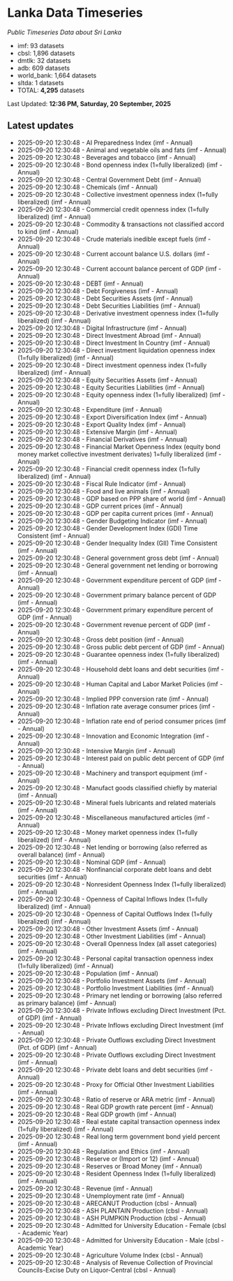 # Lanka Data Timeseries
*Public Timeseries Data about Sri Lanka*

* imf: 93 datasets
* cbsl: 1,896 datasets
* dmtlk: 32 datasets
* adb: 609 datasets
* world_bank: 1,664 datasets
* sltda: 1 datasets
* TOTAL: **4,295** datasets

Last Updated: **12:36 PM, Saturday, 20 September, 2025**

## Latest updates

* 2025-09-20 12:30:48 - AI Preparedness Index (imf - Annual)
* 2025-09-20 12:30:48 - Animal and vegetable oils and fats (imf - Annual)
* 2025-09-20 12:30:48 - Beverages and tobacco (imf - Annual)
* 2025-09-20 12:30:48 - Bond openness index (1=fully liberalized) (imf - Annual)
* 2025-09-20 12:30:48 - Central Government Debt (imf - Annual)
* 2025-09-20 12:30:48 - Chemicals (imf - Annual)
* 2025-09-20 12:30:48 - Collective investment openness index (1=fully liberalized) (imf - Annual)
* 2025-09-20 12:30:48 - Commercial credit openness index (1=fully liberalized) (imf - Annual)
* 2025-09-20 12:30:48 - Commodity & transactions not classified accord to kind (imf - Annual)
* 2025-09-20 12:30:48 - Crude materials inedible except fuels (imf - Annual)
* 2025-09-20 12:30:48 - Current account balance U.S. dollars (imf - Annual)
* 2025-09-20 12:30:48 - Current account balance percent of GDP (imf - Annual)
* 2025-09-20 12:30:48 - DEBT (imf - Annual)
* 2025-09-20 12:30:48 - Debt Forgiveness (imf - Annual)
* 2025-09-20 12:30:48 - Debt Securities Assets (imf - Annual)
* 2025-09-20 12:30:48 - Debt Securities Liabilities (imf - Annual)
* 2025-09-20 12:30:48 - Derivative investment openness index (1=fully liberalized) (imf - Annual)
* 2025-09-20 12:30:48 - Digital Infrastructure (imf - Annual)
* 2025-09-20 12:30:48 - Direct Investment Abroad (imf - Annual)
* 2025-09-20 12:30:48 - Direct Investment In Country (imf - Annual)
* 2025-09-20 12:30:48 - Direct investment liquidation openness index (1=fully liberalized) (imf - Annual)
* 2025-09-20 12:30:48 - Direct investment openness index (1=fully liberalized) (imf - Annual)
* 2025-09-20 12:30:48 - Equity Securities Assets (imf - Annual)
* 2025-09-20 12:30:48 - Equity Securities Liabilities (imf - Annual)
* 2025-09-20 12:30:48 - Equity openness index (1=fully liberalized) (imf - Annual)
* 2025-09-20 12:30:48 - Expenditure (imf - Annual)
* 2025-09-20 12:30:48 - Export Diversification Index (imf - Annual)
* 2025-09-20 12:30:48 - Export Quality Index (imf - Annual)
* 2025-09-20 12:30:48 - Extensive Margin (imf - Annual)
* 2025-09-20 12:30:48 - Financial Derivatives (imf - Annual)
* 2025-09-20 12:30:48 - Financial Market Openness Index (equity bond money market collective investment derivates) 1=fully liberalized (imf - Annual)
* 2025-09-20 12:30:48 - Financial credit openness index (1=fully liberalized) (imf - Annual)
* 2025-09-20 12:30:48 - Fiscal Rule Indicator (imf - Annual)
* 2025-09-20 12:30:48 - Food and live animals (imf - Annual)
* 2025-09-20 12:30:48 - GDP based on PPP share of world (imf - Annual)
* 2025-09-20 12:30:48 - GDP current prices (imf - Annual)
* 2025-09-20 12:30:48 - GDP per capita current prices (imf - Annual)
* 2025-09-20 12:30:48 - Gender Budgeting Indicator (imf - Annual)
* 2025-09-20 12:30:48 - Gender Development Index (GDI) Time Consistent (imf - Annual)
* 2025-09-20 12:30:48 - Gender Inequality Index (GII) Time Consistent (imf - Annual)
* 2025-09-20 12:30:48 - General government gross debt (imf - Annual)
* 2025-09-20 12:30:48 - General government net lending or borrowing (imf - Annual)
* 2025-09-20 12:30:48 - Government expenditure percent of GDP (imf - Annual)
* 2025-09-20 12:30:48 - Government primary balance percent of GDP (imf - Annual)
* 2025-09-20 12:30:48 - Government primary expenditure percent of GDP (imf - Annual)
* 2025-09-20 12:30:48 - Government revenue percent of GDP (imf - Annual)
* 2025-09-20 12:30:48 - Gross debt position (imf - Annual)
* 2025-09-20 12:30:48 - Gross public debt percent of GDP (imf - Annual)
* 2025-09-20 12:30:48 - Guarantee openness index (1=fully liberalized) (imf - Annual)
* 2025-09-20 12:30:48 - Household debt loans and debt securities (imf - Annual)
* 2025-09-20 12:30:48 - Human Capital and Labor Market Policies (imf - Annual)
* 2025-09-20 12:30:48 - Implied PPP conversion rate (imf - Annual)
* 2025-09-20 12:30:48 - Inflation rate average consumer prices (imf - Annual)
* 2025-09-20 12:30:48 - Inflation rate end of period consumer prices (imf - Annual)
* 2025-09-20 12:30:48 - Innovation and Economic Integration (imf - Annual)
* 2025-09-20 12:30:48 - Intensive Margin (imf - Annual)
* 2025-09-20 12:30:48 - Interest paid on public debt percent of GDP (imf - Annual)
* 2025-09-20 12:30:48 - Machinery and transport equipment (imf - Annual)
* 2025-09-20 12:30:48 - Manufact goods classified chiefly by material (imf - Annual)
* 2025-09-20 12:30:48 - Mineral fuels lubricants and related materials (imf - Annual)
* 2025-09-20 12:30:48 - Miscellaneous manufactured articles (imf - Annual)
* 2025-09-20 12:30:48 - Money market openness index (1=fully liberalized) (imf - Annual)
* 2025-09-20 12:30:48 - Net lending or borrowing (also referred as overall balance) (imf - Annual)
* 2025-09-20 12:30:48 - Nominal GDP (imf - Annual)
* 2025-09-20 12:30:48 - Nonfinancial corporate debt loans and debt securities (imf - Annual)
* 2025-09-20 12:30:48 - Nonresident Openness Index (1=fully liberalized) (imf - Annual)
* 2025-09-20 12:30:48 - Openness of Capital Inflows Index (1=fully liberalized) (imf - Annual)
* 2025-09-20 12:30:48 - Openness of Capital Outflows Index (1=fully liberalized) (imf - Annual)
* 2025-09-20 12:30:48 - Other Investment Assets (imf - Annual)
* 2025-09-20 12:30:48 - Other Investment Liabilities (imf - Annual)
* 2025-09-20 12:30:48 - Overall Openness Index (all asset categories) (imf - Annual)
* 2025-09-20 12:30:48 - Personal capital transaction openness index (1=fully liberalized) (imf - Annual)
* 2025-09-20 12:30:48 - Population (imf - Annual)
* 2025-09-20 12:30:48 - Portfolio Investment Assets (imf - Annual)
* 2025-09-20 12:30:48 - Portfolio Investment Liabilities (imf - Annual)
* 2025-09-20 12:30:48 - Primary net lending or borrowing (also referred as primary balance) (imf - Annual)
* 2025-09-20 12:30:48 - Private Inflows excluding Direct Investment (Pct. of GDP) (imf - Annual)
* 2025-09-20 12:30:48 - Private Inflows excluding Direct Investment (imf - Annual)
* 2025-09-20 12:30:48 - Private Outflows excluding Direct Investment (Pct. of GDP) (imf - Annual)
* 2025-09-20 12:30:48 - Private Outflows excluding Direct Investment (imf - Annual)
* 2025-09-20 12:30:48 - Private debt loans and debt securities (imf - Annual)
* 2025-09-20 12:30:48 - Proxy for Official Other Investment Liabilities (imf - Annual)
* 2025-09-20 12:30:48 - Ratio of reserve or ARA metric (imf - Annual)
* 2025-09-20 12:30:48 - Real GDP growth rate percent (imf - Annual)
* 2025-09-20 12:30:48 - Real GDP growth (imf - Annual)
* 2025-09-20 12:30:48 - Real estate capital transaction openness index (1=fully liberalized) (imf - Annual)
* 2025-09-20 12:30:48 - Real long term government bond yield percent (imf - Annual)
* 2025-09-20 12:30:48 - Regulation and Ethics (imf - Annual)
* 2025-09-20 12:30:48 - Reserve or (Import or 12) (imf - Annual)
* 2025-09-20 12:30:48 - Reserves or Broad Money (imf - Annual)
* 2025-09-20 12:30:48 - Resident Openness Index (1=fully liberalized) (imf - Annual)
* 2025-09-20 12:30:48 - Revenue (imf - Annual)
* 2025-09-20 12:30:48 - Unemployment rate (imf - Annual)
* 2025-09-20 12:30:48 - ARECANUT Production (cbsl - Annual)
* 2025-09-20 12:30:48 - ASH PLANTAIN Production (cbsl - Annual)
* 2025-09-20 12:30:48 - ASH PUMPKIN Production (cbsl - Annual)
* 2025-09-20 12:30:48 - Admitted for University Education - Female (cbsl - Academic Year)
* 2025-09-20 12:30:48 - Admitted for University Education - Male (cbsl - Academic Year)
* 2025-09-20 12:30:48 - Agriculture Volume Index (cbsl - Annual)
* 2025-09-20 12:30:48 - Analysis of Revenue Collection of Provincial Councils-Excise Duty on Liquor-Central (cbsl - Annual)